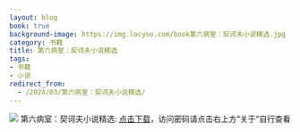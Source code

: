 ```yaml
---
layout: blog
book: true
background-image: https://img.locyoo.com/book第六病室：契诃夫小说精选.jpg
category: 书籍
title: 第六病室：契诃夫小说精选
tags:
- 书籍
- 小说
redirect_from:
  - /2024/03/第六病室：契诃夫小说精选/
---
```

![](https://img.locyoo.com/book第六病室：契诃夫小说精选.jpg)
第六病室：契诃夫小说精选: <a name = "ref1" href="https://url18.ctfile.com/f/50983618-1269463474-5c7ee6?p=3619">点击下载</a>，访问密码请点击右上方“关于”自行查看
